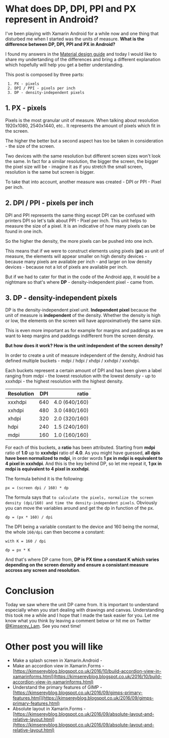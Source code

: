 # What does DP, DPI, PPI and PX represent in Android?

I've been playing with Xamarin Android for a while now and one thing that disturbed me when I started was the units of measure.
__What is the difference between DP, DPI, PPI and PX in Android?__

I found my answers in the [Material design guide](https://material.google.com/layout/units-measurements.html)
and today I would like to share my undertanding of the differences and bring a different explanation which hopefully will help you get a better understanding.

This post is composed by three parts:
 
```
 1. PX - pixels
 2. DPI / PPI - pixels per inch
 3. DP - density-independent pixels
```

## 1. PX - pixels

Pixels is the most granular unit of measure.
When talking about resolution 1920x1080, 2540x1440, etc..
It represents the amount of pixels which fit in the screen.

The higher the better but a second aspect has too be taken in consideration - the size of the screen.

Two devices with the same resolution but different screen sizes won't look the same.
In fact for a similar resolution, the bigger the screen, the bigger the pixel size will be - imagine it as if you stretch the small screen, 
resolution is the same but screen is bigger.

To take that into account, another measure was created - DPI or PPI - Pixel per inch.

## 2. DPI / PPI - pixels per inch

DPI and PPI represents the same thing except DPI can be confused with printers DPI so let's talk about PPI - Pixel per inch. 
This unit helps to measure the size of a pixel.
It is an indicative of how many pixels can be found in one inch.

So the higher the density, the more pixels can be pushed into one inch.

This means that if we were to construct elements using pixels (__px__) as unit of measure, 
the elements will appear smaller on high density devices - because many pixels are available per inch - and larger on low density devices - because not a lot of pixels are available per inch.

But if we had to cater for that in the code of the Android app, it would be a nightmare so that's where __DP__ - density-independent pixel - came from.

## 3. DP - density-independent pixels

DP is the density-independent pixel unit.
__Independent pixel__ because the unit of measure is __independent__ of the density.
Whether the density is high or low, the elements on the screen will have approximatively the same size.

This is even more important as for example for margins and paddings as we want to keep margins and paddings indifferent from the screen density.

__But how does it work? How is the unit independent of the screen density?__

In order to create a unit of measure independent of the density, Android has defined multiple buckets - mdpi / hdpi / xhdpi / xxhdpi / xxxhdpi.

Each buckets represent a certain amount of DPI and has been given a label ranging from mdpi - the lowest resolution with the lowest density - up to xxxhdpi - the highest resolution with the highest density.

| Resolution | DPI | ratio|
|---------|:---:|-----:|
| xxxhdpi | 640 | 4.0 (640/160) |
| xxhdpi  | 480 | 3.0 (480/160) |
| xhdpi   | 320 | 2.0 (320/160) |
| hdpi    | 240 | 1.5 (240/160) |
| mdpi    | 160 | 1.0 (160/160) |

For each of this buckets, a __ratio__ has been attributed. Starting from __mdpi__ ratio of __1.0__ up to __xxxhdpi__ ratio of __4.0__. 
As you might have guessed, __all dpis have been normalized to mdpi__, in order words __1 px in mdpi is equivalent to 4 pixel in xxxhdpi__.
And this is the key behind DP, so let me repeat it, __1 px in mdpi is equivalent to 4 pixel in xxxhdpi__.

The formula behind it is the following:

```
px = (screen dpi / 160) * dp
```

The formula says that `to calculate the pixels, normalize the screen density (dpi/160) and time the density-independent pixels`.
Obviously you can move the variables around and get the dp in function of the px.

```
dp = (px * 160) / dpi
```

The DPI being a variable constant to the device and 160 being the normal, the whole `160/dpi` can then become a constant:

```
with K = 160 / dpi

dp = px * K 
```

And that's where DP came from, __DP is PX time a constant K which varies depending on the screen density and ensure a consistant measure accross any screen and resolution__.

# Conclusion

Today we saw where the unit DP came from. It is important to understand especially when you start dealing with drawings and canvas.
Understanding this took me a while and I hope that I made the task easier for you.
Let me know what you think by leaving a comment below or hit me on Twitter [@Kimserey_Lam](https://twitter.com/Kimserey_Lam).
See you next time!

# Other post you will like

- Make a splash screen in Xamarin.Android - []()
- Make an accordion view in Xamarin.Forms - [https://kimsereyblog.blogspot.co.uk/2016/10/build-accordion-view-in-xamarinforms.html](https://kimsereyblog.blogspot.co.uk/2016/10/build-accordion-view-in-xamarinforms.html)
- Understand the primary features of GIMP - [https://kimsereyblog.blogspot.co.uk/2016/09/gimps-primary-features.html](https://kimsereyblog.blogspot.co.uk/2016/09/gimps-primary-features.html)
- Absolute layout in Xamarin.Forms - [https://kimsereyblog.blogspot.co.uk/2016/09/absolute-layout-and-relative-layout.html](https://kimsereyblog.blogspot.co.uk/2016/09/absolute-layout-and-relative-layout.html)
